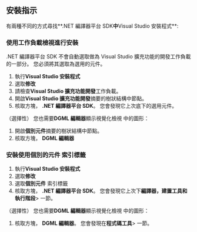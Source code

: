 ## <a name="installation-instructions"></a>安裝指示 

有兩種不同的方式尋找**.NET 編譯器平台 SDK**中**Visual Studio 安裝程式**:

### <a name="install-using-the-workloads-view"></a>使用工作負載檢視進行安裝

.NET 編譯器平台 SDK 不會自動選取做為 Visual Studio 擴充功能的開發工作負載的一部分。 您必須將其選取為選用的元件。

1. 執行**Visual Studio 安裝程式** 
1. 選取**修改** 
1. 請檢查**Visual Studio 擴充功能開發**工作負載。
1. 開啟**Visual Studio 擴充功能開發**摘要的樹狀結構中節點。
1. 核取方塊， **.NET 編譯器平台 SDK**。 您會發現它上次底下的選用元件。

（選擇性） 您也需要**DGML 編輯器**顯示視覺化檢視 中的圖形：

1. 開啟**個別元件**摘要的樹狀結構中節點。
1. 核取方塊， **DGML 編輯器**

### <a name="install-using-the-individual-components-tab"></a>安裝使用個別的元件 索引標籤

1. 執行**Visual Studio 安裝程式** 
1. 選取**修改** 
1. 選取**個別元件** 索引標籤 
1. 核取方塊， **.NET 編譯器平台 SDK**。 您會發現它上次下**編譯器，建置工具和執行階段**> 一節。

（選擇性） 您也需要**DGML 編輯器**顯示視覺化檢視 中的圖形：

1. 核取方塊， **DGML 編輯器**。 您會發現在**程式碼工具**> 一節。
